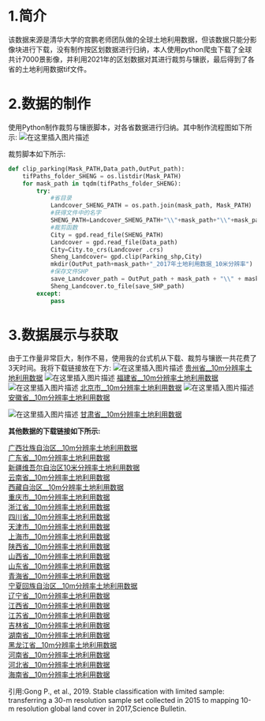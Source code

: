 # 1.简介
该数据来源是清华大学的宫鹏老师团队做的全球土地利用数据，但该数据只能分影像块进行下载，没有制作按区划数据进行归纳，本人使用python爬虫下载了全球共计7000景影像，并利用2021年的区划数据对其进行裁剪与镶嵌，最后得到了各省的土地利用数据tif文件。
# 2.数据的制作
使用Python制作裁剪与镶嵌脚本，对各省数据进行归纳。其中制作流程图如下所示:
![在这里插入图片描述](https://img-blog.csdnimg.cn/c0056a87fcb7412ca786f9dd1870f4c0.png?x-oss-process=image/watermark,type_ZHJvaWRzYW5zZmFsbGJhY2s,shadow_50,text_Q1NETiBA6ZSQ5aSa5a6d55qE5Zyw55CG56m66Ze0,size_15,color_FFFFFF,t_70,g_se,x_16)


裁剪脚本如下所示:
```python
def clip_parking(Mask_PATH,Data_path,OutPut_path):
    tifPaths_folder_SHENG = os.listdir(Mask_PATH)
    for mask_path in tqdm(tifPaths_folder_SHENG):
        try:
            #省目录
            Landcover_SHENG_PATH = os.path.join(mask_path, Mask_PATH)
            #获得文件中的名字
            SHENG_PATH=Landcover_SHENG_PATH+"\\"+mask_path+"\\"+mask_path+".shp"
            #裁剪函数
            City = gpd.read_file(SHENG_PATH)
            Landcover = gpd.read_file(Data_path)
            City=City.to_crs(Landcover .crs)
            Sheng_Landcover= gpd.clip(Parking_shp,City)
            mkdir(OutPut_path+mask_path+"_2017年土地利用数据_10米分辨率")
            #保存文件SHP
            save_Landcover_path = OutPut_path + mask_path + "\\" + mask_path +"土地利用数据"+ ".tif"
            Sheng_Landcover.to_file(save_SHP_path)
        except:
            pass
```

# 3.数据展示与获取
由于工作量非常巨大，制作不易，使用我的台式机从下载、裁剪与镶嵌一共花费了3天时间。我将下载链接放在下方:
![在这里插入图片描述](https://img-blog.csdnimg.cn/096dc6d0385949a7b7542a0691266de3.png?x-oss-process=image/watermark,type_ZHJvaWRzYW5zZmFsbGJhY2s,shadow_50,text_Q1NETiBA6ZSQ5aSa5a6d55qE5Zyw55CG56m66Ze0,size_16,color_FFFFFF,t_70,g_se,x_16)
[贵州省__10m分辨率土地利用数据](https://download.csdn.net/download/weixin_36396470/22259875?spm=1001.2014.3001.5503)
![在这里插入图片描述](https://img-blog.csdnimg.cn/cd20d5a0eebc40ef8638f8d2e115c73e.png?x-oss-process=image/watermark,type_ZHJvaWRzYW5zZmFsbGJhY2s,shadow_50,text_Q1NETiBA6ZSQ5aSa5a6d55qE5Zyw55CG56m66Ze0,size_18,color_FFFFFF,t_70,g_se,x_16)
[福建省__10m分辨率土地利用数据](https://download.csdn.net/download/weixin_36396470/22258798?spm=1001.2014.3001.5503)
![在这里插入图片描述](https://img-blog.csdnimg.cn/adfa1ae07f664d0d943efd07b1d324fe.png?x-oss-process=image/watermark,type_ZHJvaWRzYW5zZmFsbGJhY2s,shadow_50,text_Q1NETiBA6ZSQ5aSa5a6d55qE5Zyw55CG56m66Ze0,size_18,color_FFFFFF,t_70,g_se,x_16)
[北京市__10m分辨率土地利用数据](https://download.csdn.net/download/weixin_36396470/22258511?spm=1001.2014.3001.5503)
![在这里插入图片描述](https://img-blog.csdnimg.cn/1cf6879e74f0461db78c7da21a2750a9.png?x-oss-process=image/watermark,type_ZHJvaWRzYW5zZmFsbGJhY2s,shadow_50,text_Q1NETiBA6ZSQ5aSa5a6d55qE5Zyw55CG56m66Ze0,size_18,color_FFFFFF,t_70,g_se,x_16)
[安徽省__10m分辨率土地利用数据](https://download.csdn.net/download/weixin_36396470/22258440?spm=1001.2014.3001.5503)

![在这里插入图片描述](https://img-blog.csdnimg.cn/da5d3c743076409cb409e136ec64641d.png?x-oss-process=image/watermark,type_ZHJvaWRzYW5zZmFsbGJhY2s,shadow_50,text_Q1NETiBA6ZSQ5aSa5a6d55qE5Zyw55CG56m66Ze0,size_19,color_FFFFFF,t_70,g_se,x_16)
[甘肃省__10m分辨率土地利用数据](https://download.csdn.net/download/weixin_36396470/22259170?spm=1001.2014.3001.5503)

**其他数据的下载链接如下所示:**

[广西壮族自治区__10m分辨率土地利用数据](https://download.csdn.net/download/weixin_36396470/22259333?spm=1001.2014.3001.5503)  
[广东省__10m分辨率土地利用数据](https://download.csdn.net/download/weixin_36396470/22259231?spm=1001.2014.3001.5503)  
[新疆维吾尔自治区10米分辨率土地利用数据](https://download.csdn.net/download/weixin_36396470/22264512?spm=1001.2014.3001.5503)  
[云南省__10m分辨率土地利用数据](https://download.csdn.net/download/weixin_36396470/22264457?spm=1001.2014.3001.5503)  
[西藏自治区__10m分辨率土地利用数据](https://download.csdn.net/download/weixin_36396470/22264307?spm=1001.2014.3001.5503)   
[重庆市__10m分辨率土地利用数据](https://download.csdn.net/download/weixin_36396470/22264161?spm=1001.2014.3001.5503)  
[浙江省__10m分辨率土地利用数据](https://download.csdn.net/download/weixin_36396470/22264110?spm=1001.2014.3001.5503)  
[四川省__10m分辨率土地利用数据](https://download.csdn.net/download/weixin_36396470/22263328?spm=1001.2014.3001.5503)  
[天津市__10m分辨率土地利用数据](https://download.csdn.net/download/weixin_36396470/22263239?spm=1001.2014.3001.5503)  
[上海市__10m分辨率土地利用数据](https://download.csdn.net/download/weixin_36396470/22262893?spm=1001.2014.3001.5503)  
[陕西省__10m分辨率土地利用数据](https://download.csdn.net/download/weixin_36396470/22262853?spm=1001.2014.3001.5503)  
[山西省__10m分辨率土地利用数据](https://download.csdn.net/download/weixin_36396470/22262641?spm=1001.2014.3001.5503)  
[山东省__10m分辨率土地利用数据](https://download.csdn.net/download/weixin_36396470/22262534?spm=1001.2014.3001.5503)  
[青海省__10m分辨率土地利用数据](https://download.csdn.net/download/weixin_36396470/22262514?spm=1001.2014.3001.5503)  
[宁夏回族自治区__10m分辨率土地利用数据](https://download.csdn.net/download/weixin_36396470/22262113?spm=1001.2014.3001.5503)  
[辽宁省__10m分辨率土地利用数据](https://download.csdn.net/download/weixin_36396470/22262064?spm=1001.2014.3001.5503)  
[江西省__10m分辨率土地利用数据](https://download.csdn.net/download/weixin_36396470/22261845?spm=1001.2014.3001.5503)  
[江苏省__10m分辨率土地利用数据](https://download.csdn.net/download/weixin_36396470/22261621?spm=1001.2014.3001.5503)  
[吉林省__10m分辨率土地利用数据](https://download.csdn.net/download/weixin_36396470/22261621?spm=1001.2014.3001.5503)  
[湖南省__10m分辨率土地利用数据](https://download.csdn.net/download/weixin_36396470/22261049?spm=1001.2014.3001.5503)  
[黑龙江省__10m分辨率土地利用数据](https://download.csdn.net/download/weixin_36396470/22260845?spm=1001.2014.3001.5503)  
[河南省__10m分辨率土地利用数据](https://download.csdn.net/download/weixin_36396470/22260343?spm=1001.2014.3001.5503)  
[河北省__10m分辨率土地利用数据](https://download.csdn.net/download/weixin_36396470/22260232?spm=1001.2014.3001.5503)  
[海南省__10m分辨率土地利用数据](https://download.csdn.net/download/weixin_36396470/22259881?spm=1001.2014.3001.5503)  

引用:Gong P., et al., 2019. Stable classification with limited sample: transferring a 30-m resolution sample set collected in 2015 to mapping 10-m resolution global land cover in 2017,Science Bulletin.